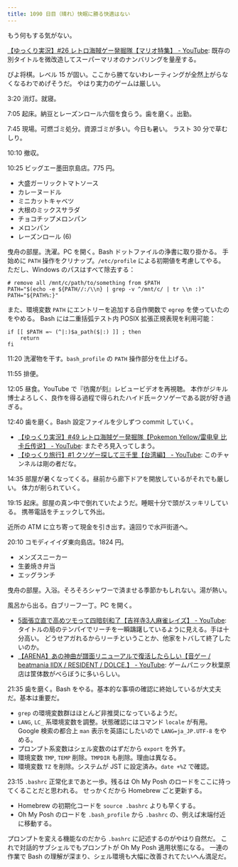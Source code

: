 ```yaml
---
title: 1090 日目（晴れ）快眠に勝る快適はない
---
```


もう何もする気がない。

[【ゆっくり実況】#26 レトロ海賊ゲー発掘隊【マリオ特集】 - YouTube](https://www.youtube.com/watch?v=j8G1h1r73ZA):
既存の別タイトルを微改造してスーパーマリオのナンバリングを量産する。

ぴよ将棋。レベル 15 が固い。ここから勝てないわレーティングが全然上がらなくなるわでめげそうだ。
やはり実力のゲームは厳しい。

3:20 消灯。就寝。

7:05 起床。納豆とレーズンロール六個を食らう。歯を磨く。出勤。

7:45 現場。可燃ゴミ処分。資源ゴミが多い。今日も暑い。
ラスト 30 分で草むしり。

10:10 撤収。

10:25 ビッグエー墨田京島店。775 円。

* 大盛ガーリックトマトソース
* カレーヌードル
* ミニカットキャベツ
* 大根のミックスサラダ
* チョコチップメロンパン
* メロンパン
* レーズンロール (6)

曳舟の部屋。洗濯。PC を開く。Bash ドットファイルの浄書に取り掛かる。
手始めに `PATH` 操作をクリナップ。`/etc/profile` による初期値を考慮してやる。
ただし、Windows のパスはすべて除去する：

```shell
# remove all /mnt/c/path/to/something from $PATH
PATH="$(echo -e ${PATH//:/\\n} | grep -v ^/mnt/c/ | tr \\n :)"
PATH="${PATH%:}"
```

また、環境変数 `PATH` にエントリーを追加する自作関数で `egrep` を使っていたのをやめる。
Bash には二重括弧テスト内 POSIX 拡張正規表現を利用可能：

```shell
if [[ $PATH =~ (^|:)$a_path($|:) ]] ; then
    return
fi
```

11:20 洗濯物を干す。`bash_profile` の `PATH` 操作部分を仕上げる。

11:55 排便。

12:05 昼食。YouTube で『彷魔が刻』レビュービデオを再視聴。
本作がジキル博士よろしく、良作を得る過程で得られたハイド氏＝クソゲーである説が好き過ぎる。

12:40 歯を磨く。Bash 設定ファイルを少しずつ commit していく。

* [【ゆっくり実況】#49 レトロ海賊ゲー発掘隊【Pokemon Yellow/雷电皇 比卡丘传说】 - YouTube](https://www.youtube.com/watch?v=oXFA6ppThFE):
  またぞろ見入ってしまう。
* [【ゆっくり旅行】#1 クソゲー探して三千里【台湾編】 - YouTube](https://www.youtube.com/watch?v=jVswz-sQjKQ):
  このチャンネルは剛の者だな。

14:35 部屋が暑くなってくる。昼前から廊下ドアを開放しているがそれでも厳しい。
体力が削られていく。

19:15 起床。部屋の真ン中で倒れていたようだ。睡眠十分で頭がスッキリしている。
携帯電話をチェックして外出。

近所の ATM に立ち寄って現金を引き出す。遠回りで水戸街道へ。

20:10 コモディイイダ東向島店。1824 円。

* メンズスニーカー
* 生姜焼き弁当
* エッグランチ

曳舟の部屋。入浴。そろそろシャワーで済ませる季節かもしれない。湯が熱い。

風呂から出る。白ブリーフ一丁。PC を開く。

* [5面張立直で高めツモって四暗刻和了【吉祥寺3人麻雀レイズ】 - YouTube](https://www.youtube.com/watch?v=4kwBWX-3T1U):
  タイトルの局のテンパイでリーチを一瞬躊躇しているように見える。手は十分高い。
  どうせアガれるからリーチということか、他家をトバして終了したいのか。
* [【ARENA】あの神曲が譜面リニューアルで復活したらしい【音ゲー / beatmania IIDX / RESIDENT / DOLCE.】 - YouTube](https://www.youtube.com/watch?v=QOXNpoaIFAY):
  ゲームパニック秋葉原店は筐体数がべらぼうに多いらしい。

21:35 歯を磨く。Bash をやる。基本的な事項の確認に終始しているが大丈夫だ。基本は重要だ。

* `grep` の環境変数群はほとんど非推奨になっているようだ。
* `LANG`, `LC_` 系環境変数を調整。状態確認にはコマンド `locale` が有用。
  Google 検索の都合上 `man` 表示を英語にしたいので `LANG=ja_JP.UTF-8` をやめる。
* プロンプト系変数はシェル変数のはずだから `export` を外す。
* 環境変数 `TMP`, `TEMP` 削除。`TMPDIR` も削除。理由は異なる。
* 環境変数 `TZ` を削除。システムが JST に設定済み。`date +%Z` で確認。

23:15 `.bashrc` 正常化まであと一歩。残るは Oh My Posh のロードをここに持ってくることだと思われる。
せっかくだから Homebrew ごと更新する。

* Homebrew の初期化コードを `source .bashrc` よりも早くする。
* Oh My Posh のロードを `.bash_profile` から `.bashrc` の、例えば末端付近に移動する。

プロンプトを変える機能なのだから `.bashrc` に記述するのがやはり自然だ。
これで対話的サブシェルでもプロンプトが Oh My Posh 適用状態になる。
一連の作業で Bash の理解が深まり、シェル環境も大幅に改善されてたいへん満足だ。

